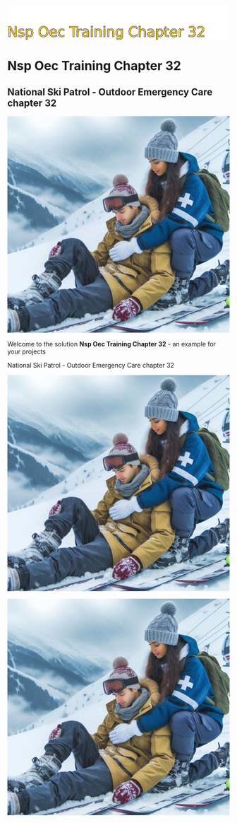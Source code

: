 ![Image image_filename](solution_sign.png)
    
# Nsp Oec Training Chapter 32 

## National Ski Patrol - Outdoor Emergency Care chapter 32

    
![Solution](code.png)

    
Welcome to the solution **Nsp Oec Training Chapter 32** - an example for your projects

National Ski Patrol - Outdoor Emergency Care chapter 32

![Solution](code.png)

    
![Solution](code.png)

    
